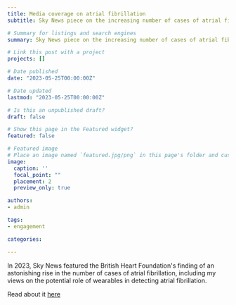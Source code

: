 ```yaml
---
title: Media coverage on atrial fibrillation
subtitle: Sky News piece on the increasing number of cases of atrial fibrillation

# Summary for listings and search engines
summary: Sky News piece on the increasing number of cases of atrial fibrillation

# Link this post with a project
projects: []

# Date published
date: "2023-05-25T00:00:00Z"

# Date updated
lastmod: "2023-05-25T00:00:00Z"

# Is this an unpublished draft?
draft: false

# Show this page in the Featured widget?
featured: false

# Featured image
# Place an image named `featured.jpg/png` in this page's folder and customize its options here.
image:
  caption: ''
  focal_point: ""
  placement: 2
  preview_only: true

authors:
- admin

tags:
- engagement

categories:

---
```


In 2023, Sky News featured the British Heart Foundation's finding of an astonishing rise in the number of cases of atrial fibrillation, including my views on the potential role of wearables in detecting atrial fibrillation.

Read about it [here](https://news.sky.com/story/astonishing-rise-in-britons-with-an-irregular-heartbeat-these-are-the-main-warning-signs-12883566)